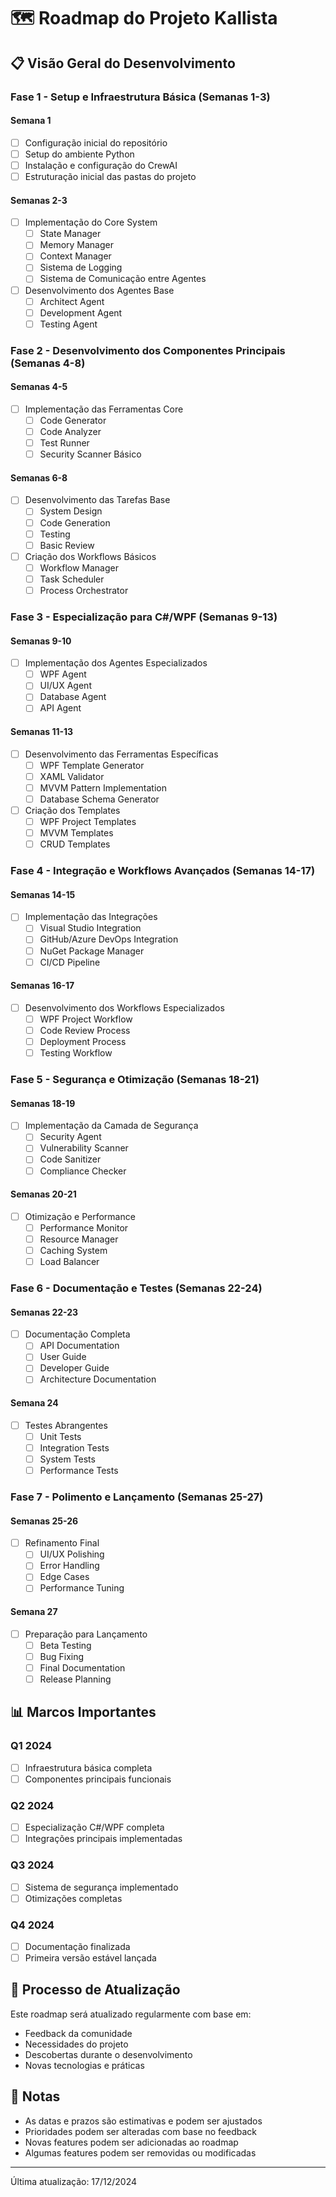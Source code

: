 # 🗺️ Roadmap do Projeto Kallista

## 📋 Visão Geral do Desenvolvimento

### Fase 1 - Setup e Infraestrutura Básica (Semanas 1-3)
#### Semana 1
- [ ] Configuração inicial do repositório
- [ ] Setup do ambiente Python
- [ ] Instalação e configuração do CrewAI
- [ ] Estruturação inicial das pastas do projeto

#### Semanas 2-3
- [ ] Implementação do Core System
  - [ ] State Manager
  - [ ] Memory Manager
  - [ ] Context Manager
  - [ ] Sistema de Logging
  - [ ] Sistema de Comunicação entre Agentes
- [ ] Desenvolvimento dos Agentes Base
  - [ ] Architect Agent
  - [ ] Development Agent
  - [ ] Testing Agent

### Fase 2 - Desenvolvimento dos Componentes Principais (Semanas 4-8)
#### Semanas 4-5
- [ ] Implementação das Ferramentas Core
  - [ ] Code Generator
  - [ ] Code Analyzer
  - [ ] Test Runner
  - [ ] Security Scanner Básico

#### Semanas 6-8
- [ ] Desenvolvimento das Tarefas Base
  - [ ] System Design
  - [ ] Code Generation
  - [ ] Testing
  - [ ] Basic Review
- [ ] Criação dos Workflows Básicos
  - [ ] Workflow Manager
  - [ ] Task Scheduler
  - [ ] Process Orchestrator

### Fase 3 - Especialização para C#/WPF (Semanas 9-13)
#### Semanas 9-10
- [ ] Implementação dos Agentes Especializados
  - [ ] WPF Agent
  - [ ] UI/UX Agent
  - [ ] Database Agent
  - [ ] API Agent

#### Semanas 11-13
- [ ] Desenvolvimento das Ferramentas Específicas
  - [ ] WPF Template Generator
  - [ ] XAML Validator
  - [ ] MVVM Pattern Implementation
  - [ ] Database Schema Generator
- [ ] Criação dos Templates
  - [ ] WPF Project Templates
  - [ ] MVVM Templates
  - [ ] CRUD Templates

### Fase 4 - Integração e Workflows Avançados (Semanas 14-17)
#### Semanas 14-15
- [ ] Implementação das Integrações
  - [ ] Visual Studio Integration
  - [ ] GitHub/Azure DevOps Integration
  - [ ] NuGet Package Manager
  - [ ] CI/CD Pipeline

#### Semanas 16-17
- [ ] Desenvolvimento dos Workflows Especializados
  - [ ] WPF Project Workflow
  - [ ] Code Review Process
  - [ ] Deployment Process
  - [ ] Testing Workflow

### Fase 5 - Segurança e Otimização (Semanas 18-21)
#### Semanas 18-19
- [ ] Implementação da Camada de Segurança
  - [ ] Security Agent
  - [ ] Vulnerability Scanner
  - [ ] Code Sanitizer
  - [ ] Compliance Checker

#### Semanas 20-21
- [ ] Otimização e Performance
  - [ ] Performance Monitor
  - [ ] Resource Manager
  - [ ] Caching System
  - [ ] Load Balancer

### Fase 6 - Documentação e Testes (Semanas 22-24)
#### Semanas 22-23
- [ ] Documentação Completa
  - [ ] API Documentation
  - [ ] User Guide
  - [ ] Developer Guide
  - [ ] Architecture Documentation

#### Semana 24
- [ ] Testes Abrangentes
  - [ ] Unit Tests
  - [ ] Integration Tests
  - [ ] System Tests
  - [ ] Performance Tests

### Fase 7 - Polimento e Lançamento (Semanas 25-27)
#### Semanas 25-26
- [ ] Refinamento Final
  - [ ] UI/UX Polishing
  - [ ] Error Handling
  - [ ] Edge Cases
  - [ ] Performance Tuning

#### Semana 27
- [ ] Preparação para Lançamento
  - [ ] Beta Testing
  - [ ] Bug Fixing
  - [ ] Final Documentation
  - [ ] Release Planning

## 📊 Marcos Importantes

### Q1 2024
- [ ] Infraestrutura básica completa
- [ ] Componentes principais funcionais

### Q2 2024
- [ ] Especialização C#/WPF completa
- [ ] Integrações principais implementadas

### Q3 2024
- [ ] Sistema de segurança implementado
- [ ] Otimizações completas

### Q4 2024
- [ ] Documentação finalizada
- [ ] Primeira versão estável lançada

## 🔄 Processo de Atualização
Este roadmap será atualizado regularmente com base em:
- Feedback da comunidade
- Necessidades do projeto
- Descobertas durante o desenvolvimento
- Novas tecnologias e práticas

## 📝 Notas
- As datas e prazos são estimativas e podem ser ajustados
- Prioridades podem ser alteradas com base no feedback
- Novas features podem ser adicionadas ao roadmap
- Algumas features podem ser removidas ou modificadas

---
Última atualização: 17/12/2024
